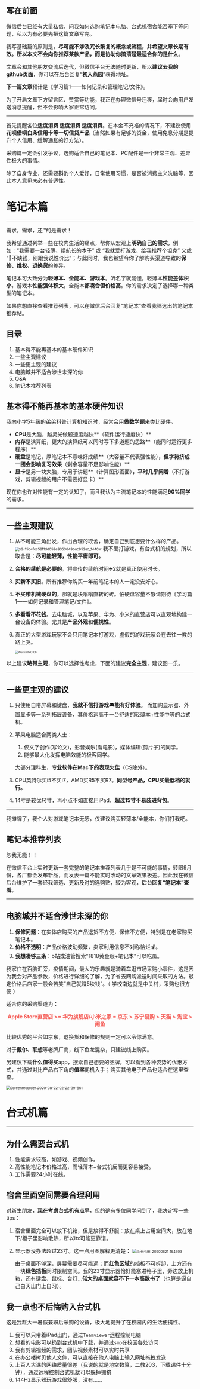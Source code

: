 ## 写在前面

微信后台已经有大量私信，问我如何选购笔记本电脑、台式机宿舍能否塞下等问题，私以为有必要先把这篇文章写完。

我写基础篇的原则是，**尽可能不涉及冗长繁复的概念或流程，并希望文章长期有效。**所以本文不会向你推荐某款产品，而是协助你搞清楚**最适合你的是什么**。

文章会和其他朋友交流后迭代，但微信平台无法随时更新，所以**建议去我的github页面**，你可以在后台回复“**初入燕园**”获得地址。

**下一篇文章**预计是《学习篇1——如何记录和管理笔记/文件》。

为了开启文章下方留言区、赞赏等功能，我正在办理微信号迁移，届时会向用户发送消息提醒，但不会影响大家正常访问。



----------



首先提醒各位**适度消费 适度消费 适度消费**。在本金不充裕的情况下，不建议使用**花呗借呗白条信用卡等一切信贷产品**（当然如果有足够的资金，使用免息分期是提升个人信用、缓解通胀的好方法）。

采购篇一定会引发争议，选购适合自己的笔记本、PC配件是一个非常主观、差异性极大的事情。

除了自身专业，还需要斟酌个人爱好，日常使用习惯，是否被消费主义洗脑等，因此本人意见未必有普适性。



# 笔记本篇

-----------

需求，需求，还™️的是需求！

我希望通过列举一些在校内生活的痛点，帮你从宏观上**明确自己的需求**，例如：“我需要一台轻薄、续航长的本子” 或 “我就爱打游戏，给我推荐个坦克” 又或 “👴不缺钱，别跟我说性价比”；与此同时，我也希望令你了解购买渠道导致的**保修、维权、退换货**的差异。

笔记本可大致分为**轻薄本、全能本、游戏本**。听名字就能懂，轻薄本**性能差体积小**，游戏本**性能强体积大**，全能本**都凑合但价格高**。你的需求决定了选择哪一种类型的笔记本。

如果你想直接查看推荐列表，可以在微信后台回复“笔记本”查看我筛选出的笔记本推荐帖。

 ## 目录

1. 基本得不能再基本的基本硬件知识
2. 一些主观建议
3. 一些更主观的建议
4. 电脑城并不适合涉世未深的你
5. Q&A
6. 笔记本推荐列表

## 基本得不能再基本的基本硬件知识

我向小学5年级的弟弟科普计算机知识时，经常会用**做数学题**来类比硬件。

- **CPU**是大脑，越灵光做题速度越快**（软件运行速度快）**
- **内存**是演算纸，更大的演算纸可以同时写下多道题的思路**（能同时运行更多程序）**
- **硬盘**是笔记，厚笔记本不意味好成绩**（大容量不代表强性能）**，但字符挤成一团会影响复习效果**（剩余容量不足影响性能）**
- **显卡**是另一块大脑，专用于讲题**（计算图形画面）**，平时几乎闲着**（不打游戏，剪辑视频的用户不需要好显卡）**



现在你也许对性能有一定的认知了，而且我认为主流笔记本的性能满足**90%同学**的需求。

------

## 一些主观建议

1. 从不可能三角出发，作出合理的取舍，确定自己到底想要什么样的产品。
   <img src="https://tva1.sinaimg.cn/large/007S8ZIlly1ghyv2n450bj30pt0o3q3m.jpg" alt="v2-15b4fec58f1dd059e9353049bac952ad_1440w" style="zoom:67%;" align="center" />
   我不爱打游戏，有台式机的规划，所以取舍是：**尽可能轻薄，性能平庸即可。**

2. **合格的续航是必要的**。将宣传的续航时间➗2就是真正使用时长。

3. **买新不买旧**。所有推荐你购买一年前笔记本的人一定没安好心。

4. **不买带机械硬盘的**，那就是块嗡嗡直转的砖。怕硬盘容量不够请期待《学习篇1——如何记录和管理笔记/文件》。

5. **多看看不花钱**。去电脑城，以及苹果、华为、小米的直营店可以直观地构建一台设备的体验。尤其是**产品外观**和**便携性**。

6. 真正的大型游戏玩家不会只用笔记本打游戏，虚假的游戏玩家会在去往一教的路上哭。

   <img src="https://tva1.sinaimg.cn/large/007S8ZIlly1ghywigippxj30u01t0whf.jpg" alt="WechatIMG106" style="zoom:50%;" align="center" />



以上建议**略带主观**，你可以选择性考虑，下面的建议**完全主观**，建议图一乐。

---------------

## 一些更主观的建议

1. 只使用自带屏幕和键盘，**我就不信打游戏🎮能有好体验**。
   而加购显示器、外置显卡等一系列拓展设备，其价格远高于一台舒适的轻薄本+性能中等的台式机。
   
2. 苹果电脑适合两类人士：
   
   1. 仅文字创作(写论文)，影音娱乐(看电影)，媒体编辑(剪片子)的同学。
   2. 能够最大化发挥电脑效能的极客同学。
   
   大部分理科生，**专业软件在Mac下的表现欠佳**（CS除外）。
   
3. CPU英特尔买i5不买i7，AMD买R5不买R7。**同型号产品，CPU买最低档的就行。**

4. 14寸是较优尺寸，再小点不如直接用iPad，**超过15寸不易装进背包**。

------------

我摊牌了，我个人对游戏笔记本无感，仅建议购买轻薄本/全能本，你们打我吧。

## 笔记本推荐列表

恕我无能！！

在微信平台上实时更新一套完整的笔记本推荐列表几乎是不可能的事情，转眼9月份，各厂都会发布新品，而发表一篇不能实时改动的文章效果极差。因此我在微信后台维护了一套经我筛选、更新及时的选购贴，较为客观，**后台回复“笔记本”查看**。

--------

## 电脑城并不适合涉世未深的你

1. **保修问题**：在实体店购买的产品退货不方便，保修不方便，特别是在老家购买笔记本。
2. **价格不透明**：产品价格波动频繁，卖家利用信息不对称恰烂💰。
3. **我想凑够三条**：b站或油管搜索"1818黄金眼+笔记本"可以吃瓜。

我家住在百脑汇旁，疫情期间，最大的乐趣就是骑着车逛市场采购小零件，这是因为我会对产品参数，价格进行详细的了解，为了省去网购派送时间采取的方法。敲定价格后店家一般会苦笑“自己就赚5块钱”。（ 学校南边就是中关村，采购也很方便 ）

适合你的采购渠道为：

<center style="color:#f55852;font-weight:700">Apple Store直营店 >= 华为旗舰店/小米之家 = 京东 > 苏宁易购 > 天猫 > 淘宝 > 闲鱼</center>

比较优秀的平台如京东，退换货和保修的规则一定可以令你满意。

对于**戴尔、联想**等老牌厂商，线下鱼龙混杂，只建议线上购买。

另建议下载**什么值得买**app，搜索自己想要的品牌，可以看到各种姿势的优惠方式，并通过对比产品右下角的**值率**伺机入手；购买其他电子产品也适合在这里查查。

<img src="https://tva1.sinaimg.cn/large/007S8ZIlly1ghyzz39hz9g30dc0sw1l0.gif" alt="Screenrecorder-2020-08-22-02-22-39-861" style="zoom:67%;" />





# 台式机篇

-----------

## 为什么需要台式机

1. 性能需求较高，如游戏、视频创作。
2. 高性能笔记本价格过高，而轻薄本+台式机反而更容易接受。
3. 工作需要24小时在线。

## 宿舍里面空间需要合理利用

对新生朋友，**现在考虑台式机有点早**，但的确有多位同学问到了，我决定写一些tips：

1. 宿舍里面完全可以放下机箱，但是放得不舒服：放在桌上占用空间大，放在地下/柜子里影响散热，所以itx可能更靠谱。

2. 显示器没办法超过23寸。这一点用图解释更清楚：
   <img src="https://tva1.sinaimg.cn/large/007S8ZIlly1ghz27g9llbj30hr0jhmxx.jpg" alt="小田小田_20200821_164303" style="zoom:67%;" />

   由于桌面不够深，屏幕需要尽可能远；而**红色区域**的挡板不可拆卸，上方还有一块**绿色挡板**同时限制空间。我的23寸显示器恰好能塞进格子里，旁边放上机箱，还有键盘、鼠标、台灯...**偌大的桌面就容不下一本高数书了**（也算是逼自己白天出门上自习）。

## 我一点也不后悔购入台式机

这是我趁大一暑假兼职后采购的设备，极大地提升了在校园内的生活便携性。

1. 我可以只带着iPad出门，通过`Teamviewer`远程控制电脑
2. 想看的电影可以扔到台式机中下载，并通过`smb`在校园各处访问
3. 我有剪辑视频的需求，团队视频素材可以实时共享
4. 在办公楼拷贝他人文件，可以直接在他人电脑上输入网址拖拽发送
5. 上百人大课的网络质量很差（我说的就是地空数算，二教203，下载课件十分钟），通过远程控制台式机就可以躲掉拥挤
6. 144Hz显示器玩游戏很舒服，没有……

